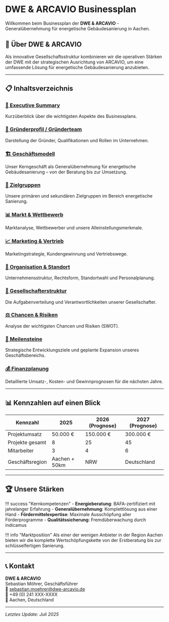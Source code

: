 # DWE & ARCAVIO Businessplan

Willkommen beim Businessplan der **DWE & ARCAVIO** - Generalübernehmung für energetische Gebäudesanierung in Aachen.

## 🏢 Über DWE & ARCAVIO

Als innovative Gesellschaftsstruktur kombinieren wir die operativen Stärken der DWE mit der strategischen Ausrichtung von ARCAVIO, um eine umfassende Lösung für energetische Gebäudesanierung anzubieten.

---

## 📋 Inhaltsverzeichnis

### [📝 Executive Summary](01_ExecutiveSummery.md)

Kurzüberblick über die wichtigsten Aspekte des Businessplans.

### [👤 Gründerprofil / Gründerteam](02_Grunderprofil_Gruenderteam.md)

Darstellung der Gründer, Qualifikationen und Rollen im Unternehmen.

### [🏗️ Geschäftsmodell](03_Geschaeftsmodell.md)

Unser Kerngeschäft als Generalübernehmung für energetische Gebäudesanierung – von der Beratung bis zur Umsetzung.

### [🎯 Zielgruppen](04_zielgruppen.md)

Unsere primären und sekundären Zielgruppen im Bereich energetische Sanierung.

### [📊 Markt & Wettbewerb](05_Markt_Wettbewerb.md)

Marktanalyse, Wettbewerber und unsere Alleinstellungsmerkmale.

### [📈 Marketing & Vertrieb](06_Marketing_Vertrieb.md)

Marketingstrategie, Kundengewinnung und Vertriebswege.

### [🏢 Organisation & Standort](07_Organisation_Standort.md)

Unternehmensstruktur, Rechtsform, Standortwahl und Personalplanung.

### [👥 Gesellschafterstruktur](08_Gesellschafterstruktur.md)

Die Aufgabenverteilung und Verantwortlichkeiten unserer Gesellschafter.

### [⚖️ Chancen & Risiken](09_Chancen_Risiken.md)

Analyse der wichtigsten Chancen und Risiken (SWOT).

### [🎯 Meilensteine](10_Meilensteine.md)

Strategische Entwicklungsziele und geplante Expansion unseres Geschäftsbereichs.

### [💰 Finanzplanung](11_finanzplanung.md)

Detaillierte Umsatz-, Kosten- und Gewinnprognosen für die nächsten Jahre.

---

## 📊 Kennzahlen auf einen Blick

| Kennzahl | 2025 | 2026 (Prognose) | 2027 (Prognose) |
|----------|------|------------------|------------------|
| Projektumsatz | 50.000 € | 150.000 € | 300.000 € |
| Projekte gesamt | 8 | 25 | 45 |
| Mitarbeiter | 3 | 4 | 6 |
| Geschäftsregion | Aachen + 50km | NRW | Deutschland |

---

## 🏆 Unsere Stärken

!!! success "Kernkompetenzen"
    - **Energieberatung**: BAFA-zertifiziert mit jahrelanger Erfahrung
    - **Generalübernehmung**: Komplettlösung aus einer Hand
    - **Fördermittelexpertise**: Maximale Ausschöpfung aller Förderprogramme
    - **Qualitätssicherung**: Fremdüberwachung durch indicamus

!!! info "Marktposition"
    Als einer der wenigen Anbieter in der Region Aachen bieten wir die komplette Wertschöpfungskette von der Erstberatung bis zur schlüsselfertigen Sanierung.

---

## 📞 Kontakt

**DWE & ARCAVIO**  
Sebastian Möhrer, Geschäftsführer  
📧 sebastian.moehrer@dwe-arcavio.de  
📱 +49 (0) 241 XXX-XXXX  
🏢 Aachen, Deutschland

---

*Letztes Update: Juli 2025*